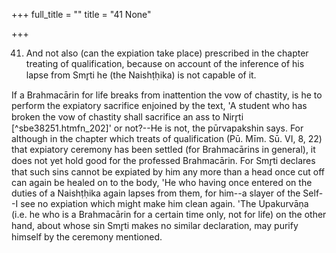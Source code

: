 +++
full_title = ""
title = "41 None"

+++


41. And not also (can the expiation take place) prescribed in the chapter treating of qualification, because on account of the inference of his lapse from Smr̥ti he (the Naishṭḥika) is not capable of it.

If a Brahmacārin for life breaks from inattention the vow of chastity, is he to perform the expiatory sacrifice enjoined by the text, 'A student who has broken the vow of chastity shall sacrifice an ass to Nirr̥ti [^sbe38251.htmfn_202]' or not?--He is not, the pūrvapakshin says. For although in the chapter which treats of qualification (Pū. Mīm. Sū. VI, 8, 22) that expiatory ceremony has been settled (for Brahmacārins in general), it does not yet hold good for the professed Brahmacārin. For Smr̥ti declares that such sins cannot be expiated by him any more than a head once cut off can again be healed on to the body, 'He who having once entered on the duties of a Naishṭḥika again lapses from them, for him--a slayer of the Self--I see no expiation which might make him clean again. 'The Upakurvāṇa (i.e. he who is a Brahmacārin for a certain time only, not for life) on the other hand, about whose sin Smr̥ti makes no similar declaration, may purify himself by the ceremony mentioned.


